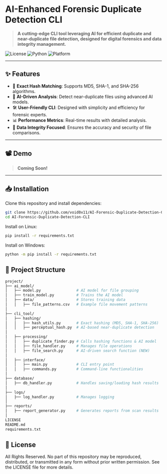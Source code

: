 # **AI-Enhanced Forensic Duplicate Detection CLI**

> **A cutting-edge CLI tool leveraging AI for efficient duplicate and near-duplicate file detection, designed for digital forensics and data integrity management.**

![License](https://img.shields.io/badge/License-All%20Rights%20Reserved-red) 
![Python](https://img.shields.io/badge/Python-3.9%2B-blue) 
![Platform](https://img.shields.io/badge/Platform-Cross--Platform-green)

---

## **✨ Features**
- 🚀 **Exact Hash Matching**: Supports MD5, SHA-1, and SHA-256 algorithms.
- 🤖 **AI-Driven Analysis**: Detect near-duplicate files using advanced AI models.
- 🛠 **User-Friendly CLI**: Designed with simplicity and efficiency for forensic experts.
- 📊 **Performance Metrics**: Real-time results with detailed analysis.
- 🔐 **Data Integrity Focused**: Ensures the accuracy and security of file comparisons.

---

## **📽 Demo**

> **Coming Soon!**

---

## **📥 Installation**

Clone this repository and install dependencies:

```bash
git clone https://github.com/void0x11/AI-Forensic-Duplicate-Detection-CLI
cd AI-Forensic-Duplicate-Detection-CLI
```

Install on Linux:
```bash
pip install -r requirements.txt
```

Install on Windows:
```bash
python -m pip install -r requirements.txt
```

## 📂 Project Structure
```bash
project/
├── ai_model/
│   ├── model.py                # AI model for file grouping
│   ├── train_model.py          # Trains the AI model
│   ├── data/                   # Stores training data
│   │   ├── file_patterns.csv   # Example file movement patterns
│
├── cli_tool/
│   ├── hashing/
│   │   ├── hash_utils.py       # Exact hashing (MD5, SHA-1, SHA-256)
│   │   ├── perceptual_hash.py  # AI-based near-duplicate detection
│
│   ├── processing/
│   │   ├── duplicate_finder.py # Calls hashing functions & AI model
│   │   ├── file_handler.py     # Manages file operations
│   │   ├── file_search.py      # AI-driven search function (NEW)
│
│   ├── interface/
│   │   ├── main.py             # CLI entry point
│   │   ├── commands.py         # Command-line functionalities
│
├── database/
│   ├── db_handler.py           # Handles saving/loading hash results
│
├── logs/
│   ├── log_handler.py          # Manages logging
│
├── reports/
│   ├── report_generator.py     # Generates reports from scan results
│
LICENSE
README.md
requirements.txt
```

## 📜 License
All Rights Reserved.
No part of this repository may be reproduced, distributed, or transmitted in any form without prior written permission. See the LICENSE file for more details.